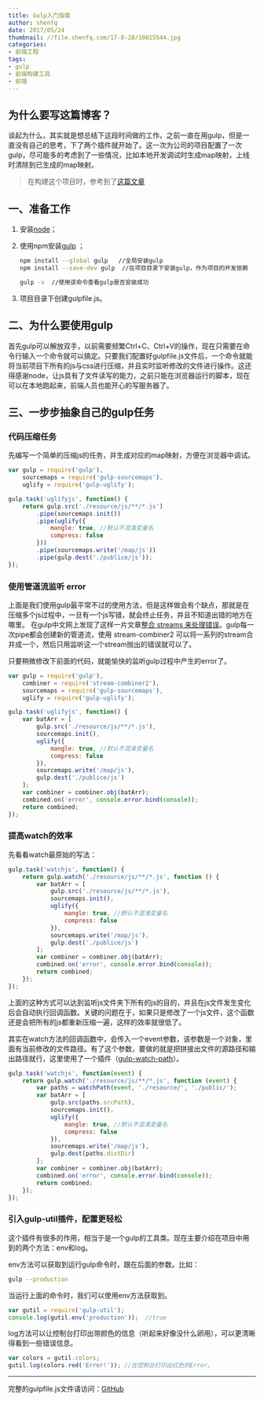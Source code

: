 ```yaml
---
title: Gulp入门指南
author: shenfq
date: 2017/05/24
thumbnail: //file.shenfq.com/17-8-28/10815544.jpg
categories:
- 前端工程
tags:
- gulp
- 前端构建工具
- 前端
---
```


## 为什么要写这篇博客？ 

谈起为什么，其实就是想总结下这段时间做的工作。之前一直在用gulp，但是一直没有自己的思考，下了两个插件就开始了。这一次为公司的项目配置了一次gulp，尽可能多的考虑到了一些情况，比如本地开发调试时生成map映射，上线时清除到已生成的map映射。   

> 在构建这个项目时，参考到了[这篇文章](https://github.com/nimojs/gulp-book/blob/master/chapter7.md)

## 一、准备工作     

1. 安装[node](https://nodejs.org/en/)；
2. 使用npm安装[gulp](http://www.gulpjs.com.cn/docs/) ；   
    
    ```bash
    npm install --global gulp   //全局安装gulp
    npm install --save-dev gulp  //在项目目录下安装gulp，作为项目的开发依赖

    gulp -v  //使用该命令查看gulp是否安装成功
    ```

3. 项目目录下创建gulpfile.js。


## 二、为什么要使用gulp

首先gulp可以解放双手，以前需要频繁Ctrl+C、Ctrl+V的操作，现在只需要在命令行输入一个命令就可以搞定。只要我们配置好gulpfile.js文件后，一个命令就能将当前项目下所有的js与css进行压缩，并且实时监听修改的文件进行操作。这还得感谢node，让js具有了文件读写的能力，之前只能在浏览器运行的脚本，现在可以在本地跑起来，前端人员也能开心的写服务器了。


## 三、一步步抽象自己的gulp任务

### 代码压缩任务

先编写一个简单的压缩js的任务，并生成对应的map映射，方便在浏览器中调试。

```js
var gulp = require('gulp'),
    sourcemaps = require('gulp-sourcemaps'),
    uglify = require('gulp-uglify');

gulp.task('uglifyjs', function() {
    return gulp.src('./resource/js/**/*.js')
        .pipe(sourcemaps.init())
        .pipe(uglify({
            mangle: true, //默认不混淆变量名
            compress: false
        }))
        .pipe(sourcemaps.write('/map/js'))
        .pipe(gulp.dest('./publice/js'));
});
```

### 使用管道流监听 error

上面是我们使用gulp最平常不过的使用方法，但是这样做会有个缺点，那就是在压缩多个js过程中，一旦有一个js写错，就会终止任务，并且不知道出错的地方在哪里。
在gulp中文网上发现了这样一片文章[整合 streams 来处理错误](http://www.gulpjs.com.cn/docs/recipes/combining-streams-to-handle-errors/)。gulp每一次pipe都会创建新的管道流，使用 stream-combiner2 可以将一系列的stream合并成一个，然后只用监听这一个stream抛出的错误就可以了。

只要稍微修改下前面的代码，就能愉快的监听gulp过程中产生的error了。

```js
var gulp = require('gulp'),
    combiner = require('stream-combiner2'),
    sourcemaps = require('gulp-sourcemaps'),
    uglify = require('gulp-uglify');

gulp.task('uglifyjs', function() {
    var batArr = [
        gulp.src('./resource/js/**/*.js'),
        sourcemaps.init(),
        uglify({
            mangle: true, //默认不混淆变量名
            compress: false
        }),
        sourcemaps.write('/map/js'),
        gulp.dest('./publice/js')
    ];
    var combiner = combiner.obj(batArr);
    combined.on('error', console.error.bind(console));
    return combined;
});
```

### 提高watch的效率         

先看看watch最原始的写法：

```javascript
gulp.task('watchjs', function() {
    return gulp.watch('./resource/js/**/*.js', function () {
        var batArr = [
            gulp.src('./resource/js/**/*.js'),
            sourcemaps.init(),
            uglify({
                mangle: true, //默认不混淆变量名
                compress: false
            }),
            sourcemaps.write('/map/js'),
            gulp.dest('./publice/js')
        ];
        var combiner = combiner.obj(batArr);
        combined.on('error', console.error.bind(console));
        return combined;
    });
});
```
上面的这种方式可以达到监听js文件夹下所有的js的目的，并且在js文件发生变化后会自动执行回调函数。关键的问题在于，如果只是修改了一个js文件，这个函数还是会把所有的js都重新压缩一遍，这样的效率就很低了。

其实在watch方法的回调函数中，会传入一个event参数，该参数是一个对象，里面有当前修改的文件路径。有了这个参数，要做的就是把拼接出文件的源路径和输出路径就行，这里使用了一个插件（[gulp-watch-path](https://github.com/nimojs/gulp-watch-path)）。


```js
gulp.task('watchjs', function(event) {
    return gulp.watch('./resource/js/**/*.js', function (event) {
        var paths = watchPath(event, './resource/', './public/');
        var batArr = [
            gulp.src(paths.srcPath),
            sourcemaps.init(),
            uglify({
                mangle: true, //默认不混淆变量名
                compress: false
            }),
            sourcemaps.write('/map/js'),
            gulp.dest(paths.distDir)
        ];
        var combiner = combiner.obj(batArr);
        combined.on('error', console.error.bind(console));
        return combined;
    });
});
```

### 引入gulp-util插件，配置更轻松     

这个插件有很多的作用，相当于是一个gulp的工具类。现在主要介绍在项目中用到的两个方法：env和log。

env方法可以获取到运行gulp命令时，跟在后面的参数。比如：

```bash
gulp --production
```

当运行上面的命令时，我们可以使用env方法获取到。

```js
var gutil = require('gulp-util');
console.log(gutil.env('production'));  //true
```

log方法可以让控制台打印出带颜色的信息（听起来好像没什么卵用），可以更清晰得看到一些错误信息。


```javascript
var colors = gutil.colors;
gutil.log(colors.red('Error!')); //在控制台打印出红色的Error。
```

---

完整的gulpfile.js文件请访问：[GitHub](https://github.com/Shenfq/gulpfile)